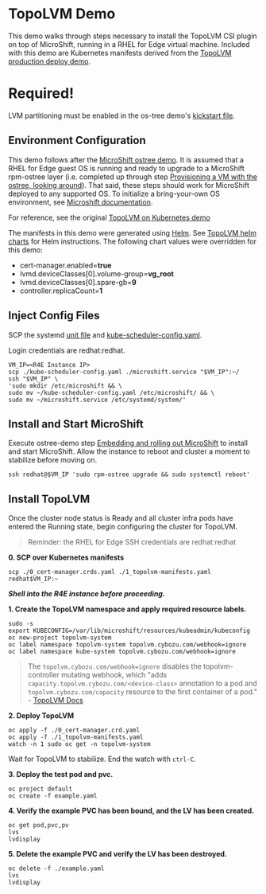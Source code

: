 # TopoLVM Demo
This demo walks through steps necessary to install the TopoLVM CSI plugin on top of MicroShift, running in a RHEL for Edge virtual machine.  Included with this demo are Kubernetes manifests derived from the [TopoLVM production deploy demo](https://github.com/topolvm/topolvm/tree/main/deploy).

# Required!

LVM partitioning must be enabled in the os-tree demo's [kickstart file](../ostree-demo/image-builder/kickstart.ks).

## Environment Configuration

This demo follows after the [MicroShift ostree demo](../ostree-demo). It is assumed that a RHEL for Edge guest OS is running and ready to upgrade to a MicroShift rpm-ostree layer (i.e. completed up through step [Provisioning a VM with the ostree, looking around](../ostree-demo#provisioning-a-vm-with-the-ostree-looking-around)). That said, these steps should work for MicroShift deployed to any supported OS.  To initialize a bring-your-own OS environment, see [Microshift documentation](https://microshift.io/docs/getting-started/).  

For reference, see the original [TopoLVM on Kubernetes demo](https://github.com/topolvm/topolvm/tree/main/deploy)

The manifests in this demo were generated using [Helm](https://helm.sh/). See [TopoLVM helm charts](https://github.com/topolvm/topolvm/tree/main/charts/topolvm) for Helm instructions.  The following chart values were overridden for this demo:

- cert-manager.enabled=**true**
- lvmd.deviceClasses[0].volume-group=**vg_root**
- lvmd.deviceClasses[0].spare-gb=**9**
- controller.replicaCount=**1**

## Inject Config Files

SCP the systemd [unit file](./microshift.service) and [kube-scheduler-config.yaml](./kube-scheduler-config.yaml).

Login credentials are redhat:redhat.

```shell
VM_IP=<R4E Instance IP>
scp ./kube-scheduler-config.yaml ./microshift.service "$VM_IP":~/
ssh "$VM_IP" \
'sudo mkdir /etc/microshift && \
sudo mv ~/kube-scheduler-config.yaml /etc/microshift/ && \
sudo mv ~/microshift.service /etc/systemd/system/'
```

## Install and Start MicroShift

Execute ostree-demo step [Embedding and rolling out MicroShift](../ostree-demo/README.md#embedding-and-rolling-out-microshift) to install and start MicroShift.  Allow the instance to reboot and cluster a moment to stabilize before moving on.

```shell
ssh redhat@$VM_IP 'sudo rpm-ostree upgrade && sudo systemctl reboot'
```

## Install TopoLVM

Once the cluster node status is Ready and all cluster infra pods have entered the Running state, begin configuring the cluster for TopoLVM.

> Reminder: the RHEL for Edge SSH credentials are redhat:redhat

**0. SCP over Kubernetes manifests**

```shell
scp ./0_cert-manager.crds.yaml ./1_topolvm-manifests.yaml redhat$VM_IP:~
```

**_Shell into the R4E instance before proceeding._**

**1. Create the TopoLVM namespace and apply required resource labels.**

```shell
sudo -s
export KUBECONFIG=/var/lib/microshift/resources/kubeadmin/kubeconfig
oc new-project topolvm-system
oc label namespace topolvm-system topolvm.cybozu.com/webhook=ignore
oc label namespace kube-system topolvm.cybozu.com/webhook=ignore
```

> The `topolvm.cybozu.com/webhook=ignore` disables the topolvm-controller mutating webhook, which "adds `capacity.topolvm.cybozu.com/<device-class>` annotation to a pod and `topolvm.cybozu.com/capacity` resource to the first container of a pod." - [TopoLVM Docs](https://github.com/topolvm/topolvm/blob/main/docs/design.md#how-the-scheduler-extension-works)

**2. Deploy TopoLVM**

```shell
oc apply -f ./0_cert-manager.crd.yaml
oc apply -f ./1_topolvm-manifests.yaml
watch -n 1 sudo oc get -n topolvm-system 
```

Wait for TopoLVM to stabilize.  End the watch with `ctrl-C`.

**3. Deploy the test pod and pvc.**

```shell
oc project default
oc create -f example.yaml
```

**4. Verify the example PVC has been bound, and the LV has been created.**

```shell
oc get pod,pvc,pv
lvs
lvdisplay
```
**5. Delete the example PVC and verify the LV has been destroyed.**

```shell
oc delete -f ./example.yaml
lvs
lvdisplay
```